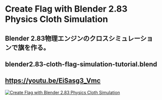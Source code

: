 # Create Flag with Blender 2.83 Physics Cloth  Simulation
## Blender 2.83物理エンジンのクロスシミュレーションで旗を作る。
## blender2.83-cloth-flag-simulation-tutorial.blend
## https://youtu.be/EiSasg3_Vmc
[![Create Flag with Blender 2.83 Physics Cloth  Simulation](https://img.youtube.com/vi/EiSasg3_Vmc/0.jpg)](https://youtu.be/EiSasg3_Vmc)
